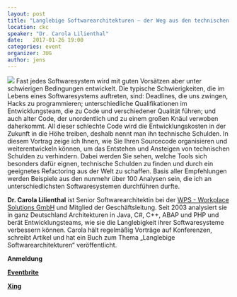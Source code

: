 ```yaml
---
layout: post
title: "Langlebige Softwarearchitekturen – der Weg aus den technischen Schulden"
location: ckc
speaker: "Dr. Carola Lilienthal" 
date:   2017-01-26 19:00
categories: event
organizer: JUG
author: jens
---
```

<img src="/assets/articles/2017/carola-lilienthal.png" class="speaker" /> Fast jedes Softwaresystem wird mit guten Vorsätzen aber unter schwierigen
Bedingungen entwickelt. Die typische Schwierigkeiten, die im Lebens eines
Softwaresystems auftreten, sind: Deadlines, die uns zwingen, Hacks zu programmieren;
unterschiedliche Qualifikationen im Entwicklungsteam, die zu Code und verschiedener
Qualität führen; und auch alter Code, der unordentlich und zu einem großen Knäul
verwoben daherkommt. All dieser schlechte Code wird die Entwicklungskosten in der
Zukunft in die Höhe treiben, deshalb nennt man ihn technische Schulden.
In diesem Vortrag zeige ich Ihnen, wie Sie Ihren Sourcecode organisieren und
weiterentwickeln können, um das Entstehen und Ansteigen von technischen Schulden
zu verhindern. Dabei werden Sie sehen, welche Tools sich besonders dafür eignen,
technische Schulden zu finden und durch ein geeignetes Refactoring aus der Welt zu
schaffen. Basis aller Empfehlungen werden Beispiele aus den nunmehr über 100
Analysen sein, die ich an unterschiedlichsten Softwaresystemen durchführen durfte.


**Dr. Carola Lilienthal** ist Senior Softwarearchitektin bei der [WPS - Workplace
Solutions GmbH](https://www.wps.de/) und Mitglied der Geschäftsleitung. Seit 2003 analysiert sie in ganz
Deutschland Architekturen in Java, C#, C++, ABAP und PHP und berät
Entwicklungsteams, wie sie die Langlebigkeit ihrer Softwaresysteme verbessern
können. Carola hält regelmäßig Vorträge auf Konferenzen, schreibt Artikel und hat
ein Buch zum Thema „Langlebige Softwarearchitekturen“ veröffentlicht.

**Anmeldung**

**[Eventbrite](https://www.eventbrite.de/e/langlebige-softwarearchitekturen-der-weg-aus-den-technischen-schulden-tickets-29242821065)**

**[Xing](https://www.xing.com/events/langlebige-softwarearchitekturen-1754275)**
